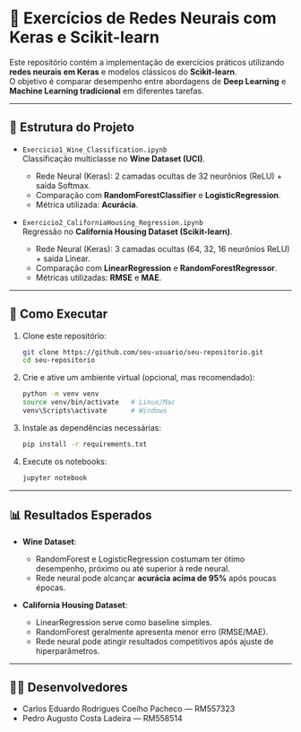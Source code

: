 # 🧠 Exercícios de Redes Neurais com Keras e Scikit-learn

Este repositório contém a implementação de exercícios práticos utilizando **redes neurais em Keras** e modelos clássicos do **Scikit-learn**.  
O objetivo é comparar desempenho entre abordagens de **Deep Learning** e **Machine Learning tradicional** em diferentes tarefas.

---

## 📂 Estrutura do Projeto

- `Exercicio1_Wine_Classification.ipynb`  
  Classificação multiclasse no **Wine Dataset (UCI)**.  
  - Rede Neural (Keras): 2 camadas ocultas de 32 neurônios (ReLU) + saída Softmax.  
  - Comparação com **RandomForestClassifier** e **LogisticRegression**.  
  - Métrica utilizada: **Acurácia**.

- `Exercicio2_CaliforniaHousing_Regression.ipynb`  
  Regressão no **California Housing Dataset (Scikit-learn)**.  
  - Rede Neural (Keras): 3 camadas ocultas (64, 32, 16 neurônios ReLU) + saída Linear.  
  - Comparação com **LinearRegression** e **RandomForestRegressor**.  
  - Métricas utilizadas: **RMSE** e **MAE**.

---

## 🚀 Como Executar

1. Clone este repositório:
   ```bash
   git clone https://github.com/seu-usuario/seu-repositorio.git
   cd seu-repositorio
   ```

2. Crie e ative um ambiente virtual (opcional, mas recomendado):
   ```bash
   python -m venv venv
   source venv/bin/activate   # Linux/Mac
   venv\Scripts\activate      # Windows
   ```

3. Instale as dependências necessárias:
   ```bash
   pip install -r requirements.txt
   ```

4. Execute os notebooks:
   ```bash
   jupyter notebook
   ```

---

## 📊 Resultados Esperados

- **Wine Dataset**:  
  - RandomForest e LogisticRegression costumam ter ótimo desempenho, próximo ou até superior à rede neural.  
  - Rede neural pode alcançar **acurácia acima de 95%** após poucas épocas.  

- **California Housing Dataset**:  
  - LinearRegression serve como baseline simples.  
  - RandomForest geralmente apresenta menor erro (RMSE/MAE).  
  - Rede neural pode atingir resultados competitivos após ajuste de hiperparâmetros.  

---

## 👨‍💻 Desenvolvedores

- Carlos Eduardo Rodrigues Coelho Pacheco — RM557323  
- Pedro Augusto Costa Ladeira — RM558514  

